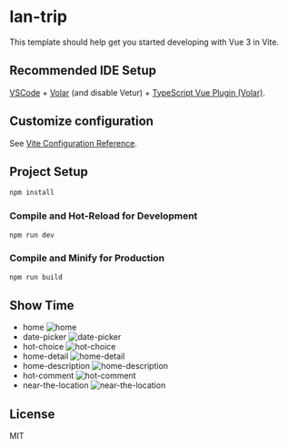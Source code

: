 # lan-trip

This template should help get you started developing with Vue 3 in Vite.

## Recommended IDE Setup

[VSCode](https://code.visualstudio.com/) + [Volar](https://marketplace.visualstudio.com/items?itemName=Vue.volar) (and disable Vetur) + [TypeScript Vue Plugin (Volar)](https://marketplace.visualstudio.com/items?itemName=Vue.vscode-typescript-vue-plugin).

## Customize configuration

See [Vite Configuration Reference](https://vitejs.dev/config/).

## Project Setup

```sh
npm install
```

### Compile and Hot-Reload for Development

```sh
npm run dev
```

### Compile and Minify for Production

```sh
npm run build
```
## Show Time
- home
![home](./public/publish-img/home.png)
- date-picker
![date-picker](./public/publish-img/date-picker.png)
- hot-choice
![hot-choice](./public/publish-img/hot-choice.png)
- home-detail
![home-detail](./public/publish-img/home-detail.png)
- home-description
![home-description](./public/publish-img/home-description.png)
- hot-comment
![hot-comment](./public/publish-img/hot-comment.png)
- near-the-location
![near-the-location](./public/publish-img/near-the-location.png)


## License
MIT
